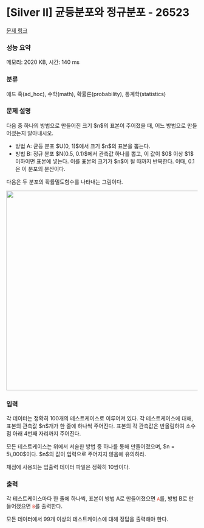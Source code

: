 # [Silver II] 균등분포와 정규분포 - 26523 

[문제 링크](https://www.acmicpc.net/problem/26523) 

### 성능 요약

메모리: 2020 KB, 시간: 140 ms

### 분류

애드 혹(ad_hoc), 수학(math), 확률론(probability), 통계학(statistics)

### 문제 설명

<p>다음 중 하나의 방법으로 만들어진 크기 $n$의 표본이 주어졌을 때, 어느 방법으로 만들어졌는지 알아내시오.</p>

<ul>
	<li>방법 A: 균등 분포 $U(0, 1)$에서 크기 $n$의 표본을 뽑는다.</li>
	<li>방법 B: 정규 분포 $N(0.5, 0.1)$에서 관측값 하나를 뽑고, 이 값이 $0$ 이상 $1$ 이하이면 표본에 넣는다. 이를 표본의 크기가 $n$이 될 때까지 반복한다. 이때, 0.1은 이 분포의 분산이다.</li>
</ul>

<p>다음은 두 분포의 확률밀도함수를 나타내는 그림이다.</p>

<p style="text-align: center;"><img alt="" src="" style="height: 525px; width: 700px;"></p>

### 입력 

 <p>각 데이터는 정확히 100개의 테스트케이스로 이루어져 있다. 각 테스트케이스에 대해, 표본의 관측값 $n$개가 한 줄에 하나씩 주어진다. 표본의 각 관측값은 반올림하여 소수점 아래 4번째 자리까지 주어진다.</p>

<p>모든 테스트케이스는 위에서 서술한 방법 중 하나를 통해 만들어졌으며, $n = 5\,000$이다. $n$의 값이 입력으로 주어지지 않음에 유의하라.</p>

<p>채점에 사용되는 입출력 데이터 파일은 정확히 10쌍이다.</p>

### 출력 

 <p>각 테스트케이스마다 한 줄에 하나씩, 표본이 방법 A로 만들어졌으면 <span style="color:#e74c3c;"><code>A</code></span>를, 방법 B로 만들어졌으면 <span style="color:#e74c3c;"><code>B</code></span>를 출력한다.</p>

<p>모든 데이터에서 99개 이상의 테스트케이스에 대해 정답을 출력해야 한다.</p>


